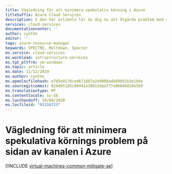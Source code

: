 ```yaml
---
title: Vägledning för att minimera spekulativ körning i Azure
titleSuffix: Azure Cloud Services
description: I den här artikeln lär du dig nu att åtgärda problem med säkerhets risker i real tids körning i Azure.
services: cloud-services
documentationcenter: ''
author: cynthn
editor: ''
tags: azure-resource-manager
keywords: SPECTRE, Meltdown, Specter
ms.service: cloud-services
ms.workload: infrastructure-services
ms.tgt_pltfrm: vm-windows
ms.topic: article
ms.date: 11/12/2019
ms.author: cynthn
ms.openlocfilehash: e785e9176ced671d87a2e9008adb09601b3e1b6e
ms.sourcegitcommit: 829d951d5c90442a38012daaf77e86046018e5b9
ms.translationtype: MT
ms.contentlocale: sv-SE
ms.lasthandoff: 10/09/2020
ms.locfileid: "91316723"
---
```

# <a name="guidance-to-mitigate-speculative-execution-side-channel-vulnerabilities-in-azure"></a>Vägledning för att minimera spekulativa körnings problem på sidan av kanalen i Azure

[!INCLUDE [virtual-machines-common-mitigate-se](../../includes/virtual-machines-common-mitigate-se.md)]

